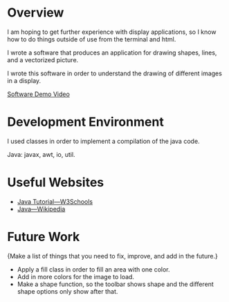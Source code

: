 # Overview

I am hoping to get further experience with display applications, so I know how to do things outside of use from the terminal and html.

I wrote a software that produces an application for drawing shapes, lines, and a vectorized picture.

I wrote this software in order to understand the drawing of different images in a display.

[Software Demo Video](https://youtu.be/JUfW-dmXC6Q)

# Development Environment

I used classes in order to implement a compilation of the java code.

Java: javax, awt, io, util.

# Useful Websites

- [Java Tutorial—W3Schools](https://www.w3schools.com/java/default.asp)
- [Java—Wikipedia](https://en.wikipedia.org/wiki/Java_(programming_language))

# Future Work

{Make a list of things that you need to fix, improve, and add in the future.}

- Apply a fill class in order to fill an area with one color.
- Add in more colors for the image to load.
- Make a shape function, so the toolbar shows shape and the different shape options only show after that.